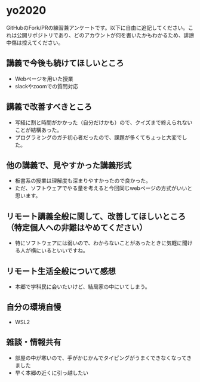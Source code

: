 # yo2020

GitHubのFork/PRの練習兼アンケートです。以下に自由に追記してください。これは公開リポジトリであり、どのアカウントが何を書いたかもわかるため、誹謗中傷は控えてください。

## 講義で今後も続けてほしいところ
- Webページを用いた授業
- slackやzoomでの質問対応

## 講義で改善すべきところ
- 写経に割と時間がかかった（自分だけかも）ので、クイズまで終えられないことが結構あった。
- プログラミングのガチ初心者だったので、課題が多くてちょっと大変でした。

## 他の講義で、見やすかった講義形式
- 板書系の授業は理解度も深まりやすかったので良かった。
- ただ、ソフトウェアでやる量を考えると今回同じwebページの方式がいいと思います。

## リモート講義全般に関して、改善してほしいところ（特定個人への非難はやめてください）
- 特にソフトウェアには弱いので、わからないことがあったときに気軽に聞ける人が横にいるといいですね。

## リモート生活全般について感想
- 本郷で学科民に会いたいけど、結局家の中にいてしまう。

## 自分の環境自慢
- WSL2

## 雑談・情報共有
- 部屋の中が寒いので、手がかじかんでタイピングがうまくできなくなってきました
- 早く本郷の近くに引っ越したい
